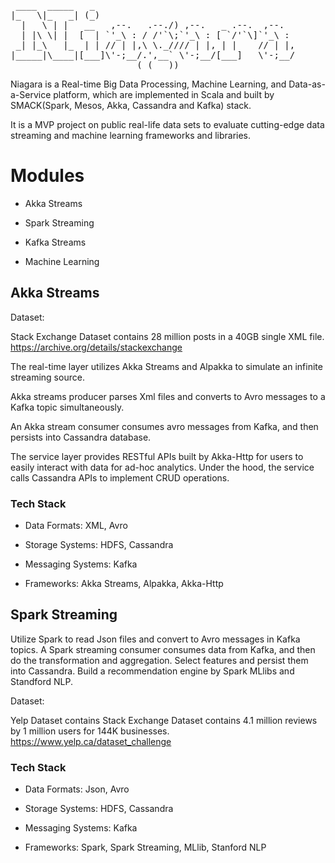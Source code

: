 <pre>
 ____  _____   _
|_   \|_   _| (_)
  |   \ | |   __   ,--.   .--./) ,--.   _ .--.  ,--.
  | |\ \| |  [  | `'_\ : / /'`\;`'_\ : [ `/'`\]`'_\ :
 _| |_\   |_  | | // | |,\ \._//// | |, | |    // | |,
|_____|\____|[___]\'-;__/.',__` \'-;__/[___]   \'-;__/
                        ( ( __))
</pre>

Niagara is a Real-time Big Data Processing, Machine Learning, and Data-as-a-Service platform, which are implemented in Scala and built by SMACK(Spark, Mesos, Akka, Cassandra and Kafka) stack.

It is a MVP project on public real-life data sets to evaluate cutting-edge data streaming and machine learning frameworks and libraries.

# Modules

* Akka Streams

* Spark Streaming

* Kafka Streams

* Machine Learning


## Akka Streams

Dataset:

Stack Exchange Dataset contains 28 million posts in a 40GB single XML file.
https://archive.org/details/stackexchange

The real-time layer utilizes Akka Streams and Alpakka to simulate an infinite streaming source.

Akka streams producer parses Xml files and converts to Avro messages to a Kafka topic simultaneously.

An Akka stream consumer consumes avro messages from Kafka, and then persists into Cassandra database.

The service layer provides RESTful APIs built by Akka-Http for users to easily interact with data for ad-hoc analytics.
Under the hood, the service calls Cassandra APIs to implement CRUD operations.


### Tech Stack

* Data Formats: XML, Avro

* Storage Systems: HDFS, Cassandra

* Messaging Systems: Kafka

* Frameworks: Akka Streams, Alpakka, Akka-Http


## Spark Streaming

Utilize Spark to read Json files and convert to Avro messages in Kafka topics.
A Spark streaming consumer consumes data from Kafka, and then do the transformation and aggregation.
Select features and persist them into Cassandra.
Build a recommendation engine by Spark MLlibs and Standford NLP.


Dataset:

Yelp Dataset contains Stack Exchange Dataset contains 4.1 million reviews by 1 million users for 144K businesses.
https://www.yelp.ca/dataset_challenge

### Tech Stack

* Data Formats: Json, Avro

* Storage Systems: HDFS, Cassandra

* Messaging Systems: Kafka

* Frameworks: Spark, Spark Streaming, MLlib, Stanford NLP


